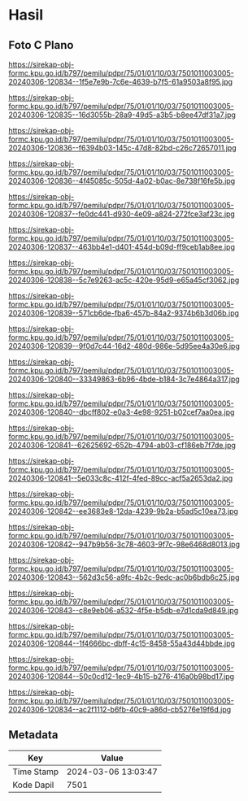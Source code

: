 # Hasil

## Foto C Plano

https://sirekap-obj-formc.kpu.go.id/b797/pemilu/pdpr/75/01/01/10/03/7501011003005-20240306-120834--1f5e7e9b-7c6e-4639-b7f5-61a9503a8f95.jpg

https://sirekap-obj-formc.kpu.go.id/b797/pemilu/pdpr/75/01/01/10/03/7501011003005-20240306-120835--16d3055b-28a9-49d5-a3b5-b8ee47df31a7.jpg

https://sirekap-obj-formc.kpu.go.id/b797/pemilu/pdpr/75/01/01/10/03/7501011003005-20240306-120836--f6394b03-145c-47d8-82bd-c26c72657011.jpg

https://sirekap-obj-formc.kpu.go.id/b797/pemilu/pdpr/75/01/01/10/03/7501011003005-20240306-120836--4f45085c-505d-4a02-b0ac-8e738f16fe5b.jpg

https://sirekap-obj-formc.kpu.go.id/b797/pemilu/pdpr/75/01/01/10/03/7501011003005-20240306-120837--fe0dc441-d930-4e09-a824-272fce3af23c.jpg

https://sirekap-obj-formc.kpu.go.id/b797/pemilu/pdpr/75/01/01/10/03/7501011003005-20240306-120837--463bb4e1-d401-454d-b09d-ff9ceb1ab8ee.jpg

https://sirekap-obj-formc.kpu.go.id/b797/pemilu/pdpr/75/01/01/10/03/7501011003005-20240306-120838--5c7e9263-ac5c-420e-95d9-e65a45cf3062.jpg

https://sirekap-obj-formc.kpu.go.id/b797/pemilu/pdpr/75/01/01/10/03/7501011003005-20240306-120839--571cb6de-fba6-457b-84a2-9374b6b3d06b.jpg

https://sirekap-obj-formc.kpu.go.id/b797/pemilu/pdpr/75/01/01/10/03/7501011003005-20240306-120839--9f0d7c44-16d2-480d-986e-5d95ee4a30e6.jpg

https://sirekap-obj-formc.kpu.go.id/b797/pemilu/pdpr/75/01/01/10/03/7501011003005-20240306-120840--33349863-6b96-4bde-b184-3c7e4864a317.jpg

https://sirekap-obj-formc.kpu.go.id/b797/pemilu/pdpr/75/01/01/10/03/7501011003005-20240306-120840--dbcff802-e0a3-4e98-9251-b02cef7aa0ea.jpg

https://sirekap-obj-formc.kpu.go.id/b797/pemilu/pdpr/75/01/01/10/03/7501011003005-20240306-120841--62625692-652b-4794-ab03-cf186eb7f7de.jpg

https://sirekap-obj-formc.kpu.go.id/b797/pemilu/pdpr/75/01/01/10/03/7501011003005-20240306-120841--5e033c8c-412f-4fed-89cc-acf5a2653da2.jpg

https://sirekap-obj-formc.kpu.go.id/b797/pemilu/pdpr/75/01/01/10/03/7501011003005-20240306-120842--ee3683e8-12da-4239-9b2a-b5ad5c10ea73.jpg

https://sirekap-obj-formc.kpu.go.id/b797/pemilu/pdpr/75/01/01/10/03/7501011003005-20240306-120842--947b9b56-3c78-4603-9f7c-98e6468d8013.jpg

https://sirekap-obj-formc.kpu.go.id/b797/pemilu/pdpr/75/01/01/10/03/7501011003005-20240306-120843--562d3c56-a9fc-4b2c-9edc-ac0b6bdb6c25.jpg

https://sirekap-obj-formc.kpu.go.id/b797/pemilu/pdpr/75/01/01/10/03/7501011003005-20240306-120843--c8e9eb06-a532-4f5e-b5db-e7d1cda9d849.jpg

https://sirekap-obj-formc.kpu.go.id/b797/pemilu/pdpr/75/01/01/10/03/7501011003005-20240306-120844--1f4666bc-dbff-4c15-8458-55a43d44bbde.jpg

https://sirekap-obj-formc.kpu.go.id/b797/pemilu/pdpr/75/01/01/10/03/7501011003005-20240306-120844--50c0cd12-1ec9-4b15-b276-416a0b98bd17.jpg

https://sirekap-obj-formc.kpu.go.id/b797/pemilu/pdpr/75/01/01/10/03/7501011003005-20240306-120834--ac2f1112-b6fb-40c9-a86d-cb5276e19f6d.jpg


## Metadata

| Key        | Value               |
| ---------- | ------------------- |
| Time Stamp | 2024-03-06 13:03:47 |
| Kode Dapil | 7501                |



